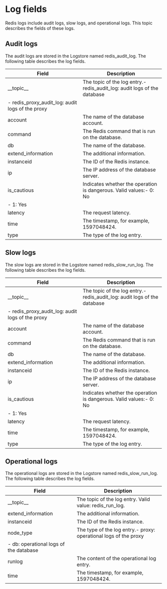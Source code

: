 # Log fields

Redis logs include audit logs, slow logs, and operational logs. This topic describes the fields of these logs.

## Audit logs

The audit logs are stored in the Logstore named redis\_audit\_log. The following table describes the log fields.

|Field|Description|
|-----|-----------|
|\_\_topic\_\_|The topic of the log entry.-   redis\_audit\_log: audit logs of the database
-   redis\_proxy\_audit\_log: audit logs of the proxy |
|account|The name of the database account.|
|command|The Redis command that is run on the database.|
|db|The name of the database.|
|extend\_information|The additional information.|
|instanceid|The ID of the Redis instance.|
|ip|The IP address of the database server.|
|is\_cautious|Indicates whether the operation is dangerous. Valid values:-   0: No
-   1: Yes |
|latency|The request latency.|
|time|The timestamp, for example, 1597048424.|
|type|The type of the log entry.|

## Slow logs

The slow logs are stored in the Logstore named redis\_slow\_run\_log. The following table describes the log fields.

|Field|Description|
|-----|-----------|
|\_\_topic\_\_|The topic of the log entry.-   redis\_audit\_log: audit logs of the database
-   redis\_proxy\_audit\_log: audit logs of the proxy |
|account|The name of the database account.|
|command|The Redis command that is run on the database.|
|db|The name of the database.|
|extend\_information|The additional information.|
|instanceid|The ID of the Redis instance.|
|ip|The IP address of the database server.|
|is\_cautious|Indicates whether the operation is dangerous. Valid values:-   0: No
-   1: Yes |
|latency|The request latency.|
|time|The timestamp, for example, 1597048424.|
|type|The type of the log entry.|

## Operational logs

The operational logs are stored in the Logstore named redis\_slow\_run\_log. The following table describes the log fields.

|Field|Description|
|-----|-----------|
|\_\_topic\_\_|The topic of the log entry. Valid value: redis\_run\_log.|
|extend\_information|The additional information.|
|instanceid|The ID of the Redis instance.|
|node\_type|The type of the log entry.-   proxy: operational logs of the proxy
-   db: operational logs of the database |
|runlog|The content of the operational log entry.|
|time|The timestamp, for example, 1597048424.|

